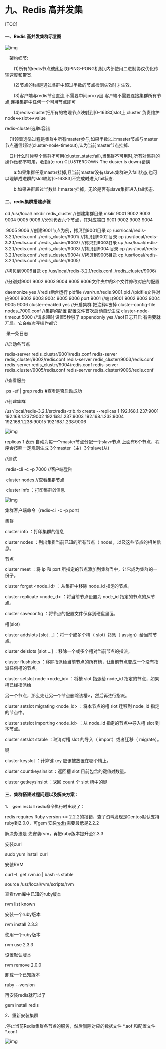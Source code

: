 # 九、Redis 高并发集

[TOC]



#### 一、Redis 高并发集群示意图

![img](F:/%E5%A8%B1%E4%B9%90%E8%BD%AF%E4%BB%B6/%E6%9C%89%E9%81%93%E4%BA%91/YoudaoNote/qq0D08B995119E7E1FC4B891A9221A79F0/d6b08b7b1ab34c68b8720649b4ef7882/6f4d363ecaf.jpeg)







　架构细节:

　　(1)所有的redis节点彼此互联(PING-PONG机制),内部使用二进制协议优化传输速度和带宽.

　　(2)节点的fail是通过集群中超过半数的节点检测失效时才生效.

　　(3)客户端与redis节点直连,不需要中间proxy层.客户端不需要连接集群所有节点,连接集群中任何一个可用节点即可

　　(4)redis-cluster把所有的物理节点映射到[0-16383]slot上,cluster 负责维护node<->slot<->value



redis-cluster选举:容错

　(1)领着选举过程是集群中所有master参与,如果半数以上master节点与master节点通信超过(cluster-node-timeout),认为当前master节点挂掉.

　(2):什么时候整个集群不可用(cluster_state:fail),当集群不可用时,所有对集群的操作做都不可用，收到((error) CLUSTERDOWN The cluster is down)错误

​    　　a:如果集群任意master挂掉,且当前master没有slave.集群进入fail状态,也可以理解成进群的slot映射[0-16383]不完成时进入fail状态.

​    　　b:如果进群超过半数以上master挂掉，无论是否有slave集群进入fail状态.



#### 二、redis集群搭建步骤

  cd /usr/local/   mkdir redis_cluster  //创建集群目录   mkdir 9001 9002 9003 9004 9005 9006 //分别代表六个节点，其对应端口 9001 9002 9003 9004                                   

​                                                                 9005 9006   //创建9001节点为例，拷贝到9001目录  cp /usr/local/redis-3.2.1/redis.conf  ./redis_cluster/9001/     //拷贝到9002 目录  cp /usr/local/redis-3.2.1/redis.conf  ./redis_cluster/9002/     //拷贝到9003目录  cp /usr/local/redis-3.2.1/redis.conf  ./redis_cluster/9003/     //拷贝到9004 目录  cp /usr/local/redis-3.2.1/redis.conf  ./redis_cluster/9004/     //拷贝到9005目录  cp /usr/local/redis-3.2.1/redis.conf  ./redis_cluster/9005/   

 //拷贝到9006目录  cp /usr/local/redis-3.2.1/redis.conf  ./redis_cluster/9006/   



 //分别对9001 9002 9003 9004 9005 9006文件夹中的3个文件修改对应的配置

daemonize    yes                          //redis后台运行 pidfile  /var/run/redis_9001.pid          //pidfile文件对应9001 9002 9003 9004 9005 9006 port  9001                                //端口9001 9002 9003 9004 9005 9006 cluster-enabled  yes                      //开启集群  把注释#去掉 cluster-config-file  nodes_7000.conf      //集群的配置  配置文件首次启动自动生成  cluster-node-timeout  5000                //请求超时  设置5秒够了 appendonly  yes                           //aof日志开启  有需要就开启，它会每次写操作都记          

​                                                              录一条日志



 //启动各节点

redis-server  redis_cluster/9001/redis.conf redis-server  redis_cluster/9002/redis.conf redis-server  redis_cluster/9003/redis.conf redis-server  redis_cluster/9004/redis.conf redis-server  redis_cluster/9005/redis.conf redis-server  redis_cluster/9006/redis.conf



 //查看服务

​     ps -ef | grep redis   #查看是否启动成功

  

  //创建集群

 /usr/local/redis-3.2.1/src/redis-trib.rb  create  --replicas  1  192.168.1.237:9001 192.168.1.237:9002  192.168.1.237:9003 192.168.1.238:9004 192.168.1.238:90015 192.168.1.238:9006

![img](F:/%E5%A8%B1%E4%B9%90%E8%BD%AF%E4%BB%B6/%E6%9C%89%E9%81%93%E4%BA%91/YoudaoNote/qq0D08B995119E7E1FC4B891A9221A79F0/1a46ec2503c84541b3c730e6e0903f40/clipboard.png)

replicas  1  表示 自动为每一个master节点分配一个slave节点    上面有6个节点，程序会按照一定规则生成 3个master（主）3个slave(从)



//测试

​    redis-cli -c -p 7000 //客户端登陆

​     cluster nodes //查看集群节点

​    cluster info ：打印集群的信息

![img](F:/%E5%A8%B1%E4%B9%90%E8%BD%AF%E4%BB%B6/%E6%9C%89%E9%81%93%E4%BA%91/YoudaoNote/qq0D08B995119E7E1FC4B891A9221A79F0/6bea3c4133ab4b8d8784418f147dacdd/clipboard.png)



集群客户端命令（redis-cli -c -p port）

集群

cluster info ：打印集群的信息

cluster nodes ：列出集群当前已知的所有节点（ node），以及这些节点的相关信息。

节点

cluster meet <ip> <port> ：将 ip 和 port 所指定的节点添加到集群当中，让它成为集群的一份子。

cluster forget <node_id> ：从集群中移除 node_id 指定的节点。

cluster replicate <node_id> ：将当前节点设置为 node_id 指定的节点的从节点。

cluster saveconfig ：将节点的配置文件保存到硬盘里面。

槽(slot)

cluster addslots <slot> [slot ...] ：将一个或多个槽（ slot）指派（ assign）给当前节点。

cluster delslots <slot> [slot ...] ：移除一个或多个槽对当前节点的指派。

cluster flushslots ：移除指派给当前节点的所有槽，让当前节点变成一个没有指派任何槽的节点。

cluster setslot <slot> node <node_id> ：将槽 slot 指派给 node_id 指定的节点，如果槽已经指派给

另一个节点，那么先让另一个节点删除该槽>，然后再进行指派。

cluster setslot <slot> migrating <node_id> ：将本节点的槽 slot 迁移到 node_id 指定的节点中。

cluster setslot <slot> importing <node_id> ：从 node_id 指定的节点中导入槽 slot 到本节点。

cluster setslot <slot> stable ：取消对槽 slot 的导入（ import）或者迁移（ migrate）。

键

cluster keyslot <key> ：计算键 key 应该被放置在哪个槽上。

cluster countkeysinslot <slot> ：返回槽 slot 目前包含的键值对数量。

cluster getkeysinslot <slot> <count> ：返回 count 个 slot 槽中的键  



#### 三、集群搭建过程问题以及解决方案：

1、 gem install redis命令执行时出现了：

 redis requires Ruby version >= 2.2.2的报错，查了资料发现是Centos默认支持ruby到2.0.0，可gem 安装[redis](http://lib.csdn.net/base/redis)需要最低是2.2.2

解决办法是 先安装rvm，再把ruby版本提升至2.3.3

安装curl

sudo yum install curl

 安装RVM

curl -L get.rvm.io | bash -s stable 



source /usr/local/rvm/scripts/rvm

查看rvm库中已知的ruby版本

rvm list known

 安装一个ruby版本

rvm install 2.3.3

使用一个ruby版本

rvm use 2.3.3

设置默认版本

rvm remove 2.0.0

卸载一个已知版本

ruby --version

 再安装redis就可以了

gem install redis



2、重新安装集群

.停止当前Redis集群各节点的服务，然后删除对应的数据文件 *.aof 和配置文件 *.conf

![img](F:/%E5%A8%B1%E4%B9%90%E8%BD%AF%E4%BB%B6/%E6%9C%89%E9%81%93%E4%BA%91/YoudaoNote/qq0D08B995119E7E1FC4B891A9221A79F0/2c7ec44d9fa64ec49151dc5f6dbc148a/8f717cb9b867.png)











